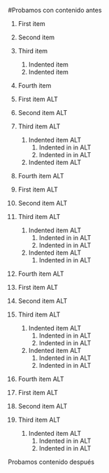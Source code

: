 #Probamos con contenido antes

1. First item
2. Second item
3. Third item
    1. Indented item
    2. Indented item
4. Fourth item

1. First item ALT
2. Second item ALT
3. Third item ALT
    1. Indented item ALT
        1. Indented in in ALT
        1. Indented in in ALT
    2. Indented item ALT
4. Fourth item ALT

1. First item ALT
2. Second item ALT
3. Third item ALT
    1. Indented item ALT
        1. Indented in in ALT
        1. Indented in in ALT
    2. Indented item ALT
        1. Indented in in ALT
4. Fourth item ALT

1. First item ALT
2. Second item ALT
3. Third item ALT
    1. Indented item ALT
        1. Indented in in ALT
        1. Indented in in ALT
    2. Indented item ALT
        1. Indented in in ALT
        1. Indented in in ALT
4. Fourth item ALT

1. First item ALT
2. Second item ALT
3. Third item ALT
    1. Indented item ALT
        1. Indented in in ALT
        1. Indented in in ALT

Probamos contenido después